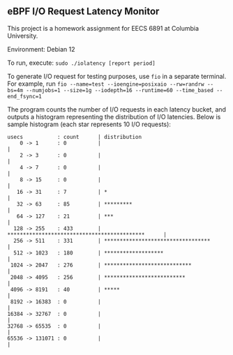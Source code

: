 ## eBPF I/O Request Latency Monitor

This project is a homework assignment for EECS 6891 at Columbia University.

Environment: Debian 12

To run, execute:  `sudo ./iolatency [report period]`

To generate I/O request for testing purposes, use `fio` in a separate terminal. 
For example, run `fio --name=test --ioengine=posixaio --rw=randrw --bs=4m --numjobs=1 --size=1g --iodepth=16 --runtime=60 --time_based --end_fsync=1`

The program counts the number of I/O requests in each latency bucket, and outputs a histogram representing the distribution of I/O latencies.
Below is sample histogram (each star represents 10 I/O requests):
```
usecs           : count      | distribution
    0 -> 1      : 0          |                                                   |
    2 -> 3      : 0          |                                                   |
    4 -> 7      : 0          |                                                   |
    8 -> 15     : 0          |                                                   |
   16 -> 31     : 7          | *                                                 |
   32 -> 63     : 85         | *********                                         |
   64 -> 127    : 21         | ***                                               |
  128 -> 255    : 433        | ********************************************      |
  256 -> 511    : 331        | **********************************                |
  512 -> 1023   : 180        | *******************                               |
 1024 -> 2047   : 276        | ****************************                      |
 2048 -> 4095   : 256        | **************************                        |
 4096 -> 8191   : 40         | *****                                             |
 8192 -> 16383  : 0          |                                                   |
16384 -> 32767  : 0          |                                                   |
32768 -> 65535  : 0          |                                                   |
65536 -> 131071 : 0          |                                                   |
```
